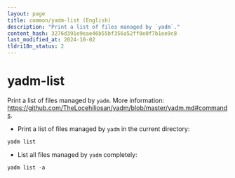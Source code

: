 ```yaml
---
layout: page
title: common/yadm-list (English)
description: "Print a list of files managed by `yadm`."
content_hash: 3276d391e9eae46b55bf356a52ff0e0f7b1ee9c8
last_modified_at: 2024-10-02
tldri18n_status: 2
---
```

# yadm-list

Print a list of files managed by `yadm`.
More information: <https://github.com/TheLocehiliosan/yadm/blob/master/yadm.md#commands>.

- Print a list of files managed by `yadm` in the current directory:

`yadm list`

- List all files managed by `yadm` completely:

`yadm list -a`
